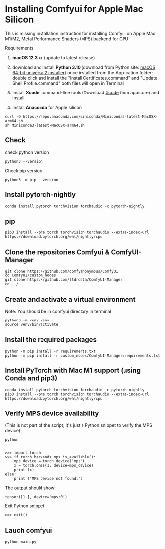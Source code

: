 # Installing Comfyui for Apple Mac Silicon
This is missing installation instruction for installing Comfyui on Apple Mac M1/M2, Metal Performance Shaders (MPS) backend for GPU

Requirements

1. **macOS 12.3** or (update to latest release)
  
2. download and Install **Python 3.10** (download from Python site: [macOS 64-bit universal2 installer](https://www.python.org/ftp/python/3.11.4/python-3.11.4-macos11.pkg)) once installed from the Application folder: double click and install the "Install Certificates.command" and "Update Shell Profile.command" both files will open in Terminal
  
3. Install **Xcode** command-line tools (Download [Xcode](https://apps.apple.com/us/app/xcode/id497799835?mt=12) from appstore) and install.
  
4. Install **Anaconda** for Apple silicon
  

```
curl -O https://repo.anaconda.com/miniconda/Miniconda3-latest-MacOSX-arm64.sh
sh Miniconda3-latest-MacOSX-arm64.sh
```

## Check

check python version

```
python3 --version
```

Check pip version

```
python3 -m pip --version
```

## Install pytorch-nightly

```
conda install pytorch torchvision torchaudio -c pytorch-nightly
```

## pip

```
pip3 install --pre torch torchvision torchaudio --extra-index-url https://download.pytorch.org/whl/nightly/cpu
```

## Clone the repositories Comfyui & ComfyUI-Manager

```
git clone https://github.com/comfyanonymous/ComfyUI
cd ComfyUI/custom_nodes
git clone https://github.com/ltdrdata/ComfyUI-Manager
cd ../
```

## Create and activate a virtual environment

Note: You should be in comfyui directory in terminal

```
python3 -m venv venv
source venv/bin/activate
```

## Install the required packages

```
python -m pip install -r requirements.txt
python -m pip install -r custom_nodes/ComfyUI-Manager/requirements.txt
```

## Install PyTorch with Mac M1 support (using Conda and pip3)

```
conda install pytorch torchvision torchaudio -c pytorch-nightly
pip3 install --pre torch torchvision torchaudio --extra-index-url https://download.pytorch.org/whl/nightly/cpu
```

## Verify MPS device availability

(This is not part of the script; it's just a Python snippet to verify the MPS device)

```
python
```

```

>>> import torch
>>> if torch.backends.mps.is_available():
    mps_device = torch.device("mps")
    x = torch.ones(1, device=mps_device)
    print (x)
else:
    print ("MPS device not found.")
```

The output should show:

```
tensor([1.], device='mps:0')
```

Exit Python snippet

```
>>> exit()
```

## Lauch comfyui

```
python main.py
```
